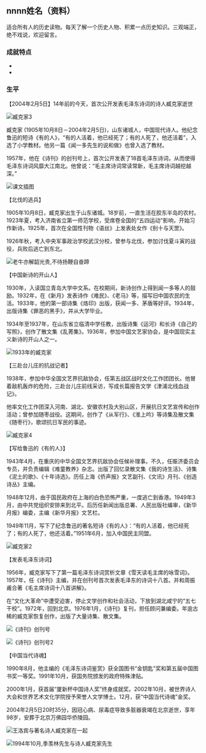 ## nnnn姓名（资料）

适合所有人的历史读物。每天了解一个历史人物、积累一点历史知识。三观端正，绝不戏说，欢迎留言。  

### 成就特点

- ​
- ​


### 生平

【2004年2月5日】14年前的今天，首次公开发表毛泽东诗词的诗人臧克家逝世

![臧克家3](臧克家3.jpg)

臧克家 (1905年10月8日－2004年2月5日)，山东诸城人，中国现代诗人。他纪念鲁迅的短诗《有的人》，“有的人活着，他已经死了；有的人死了，他还活着”，入选了小学教材。他另一篇《闻一多先生的说和做》也曾入选了教材。

1957年，他在《诗刊》的创刊号上，首次公开发表了18首毛泽东诗词，从而使得毛泽东诗词风靡大江南北。他曾说：“毛主席诗词常读常新，毛主席诗词越挖越深。”

![课文插图](课文插图.jpg)

【北伐的逃兵】

1905年10月8日，臧克家出生于山东诸城。18岁前，一直生活在胶东半岛的农村。1923年夏，考入济南省立第一师范学校，受席卷全国的“五四运动”影响，开始习作新诗。1925年，首次在全国性刊物《语丝》上发表处女作《别十与天罡》。

1926年秋，考入中央军事政治学校武汉分校，曾参与北伐，参加讨伐夏斗寅的战役，兵败后逃亡到东北。

![ 老牛亦解韶光贵,不待扬鞭自奋蹄]( 老牛亦解韶光贵,不待扬鞭自奋蹄.gif)

【中国新诗的开山人】

1930年，入读国立青岛大学中文系。在校期间，新诗创作上得到闻一多等人的鼓励。1932年，在《新月》发表诗作《难民》、《老马》等，描写旧中国农民的生活。1933年，他的第一部诗集《烙印》出版，获闻一多、茅盾等好评。1934年，出版诗集《罪恶的黑手》，并从大学毕业。

1934年至1937年，在山东省立临清中学任教，出版诗集《运河》和长诗《自己的写照》，创作了散文集《乱莠集》。1936年，参加中国文艺家协会，是中国现实主义新诗的开山人之一。

![1933年的臧克家](1933年的臧克家.jpg)

【三赴台儿庄的抗战记者】

1938年，参加中华全国文艺界抗敌协会，任第五战区战时文化工作团团长。他冒着敌机轰炸的危险，三赴台儿庄前线采访，写成长篇报告文学《津浦北线血战记》。

他率文化工作团深入河南、湖北、安徽农村及大别山区，开展抗日文艺宣传和创作活动；曾参加随枣战役。这期间，创作了《从军行》、《淮上吟》等诗集及散文集《随枣行》，歌颂抗日军民的事迹。

![臧克家4](臧克家4.jpg)

【写给鲁迅的《有的人》】

1943年4月，在重庆的中华全国文艺界抗敌协会任候补理事。不久，任赈济委员会专员，并负责编辑《难童教养》杂志。出版了回忆录散文集《我的诗生活》、诗集《泥土的歌》、《十年诗选》。历任上海《侨声报》文艺副刊、《文讯》月刊、《创造诗丛》主编。

1948年12月，由于国民政府在上海的白色恐怖严重，一度逃亡到香港。1949年3月，由中共党组织安排来到北平。后历任新闻出版总署、人民出版社编审，《新华月报》编委，主编《新华月报》文艺栏。

1949年11月，写下了纪念鲁迅的著名短诗《有的人》：“有的人活着，他已经死了；有的人死了，他还活着。”1951年6月，加入中国民主同盟。

![臧克家2](臧克家2.jpg)

【发表毛泽东诗词】

1956年，臧克家写下了第一篇毛泽东诗词赏析文章《雪天读毛主席的咏雪词》。1957年，任《诗刊》主编，并在创刊号首次发表毛泽东的诗词十八首。并和周振甫合著《毛主席诗词十八首讲解》。

在“文化大革命”中遭受迫害，停止文学创作和社会活动，下放到湖北咸宁的“五七干校”。1972年，回到北京。1976年1月，《诗刊》复刊，担任顾问兼编委。年逾古稀的臧克家恢复创作，出版了大量诗集、散文集。

![《诗刊》创刊号](《诗刊》创刊号.jpg)

![《诗刊》创刊号2](《诗刊》创刊号2.jpg)

【中国当代诗魂】

1990年8月，他主编的《毛泽东诗词鉴赏》获全国图书“金钥匙”奖和第五届中国图书奖一等奖。1991年10月，获国务院颁发的政府特殊津贴。

2000年1月，获首届“厦新杯中国诗人奖”终身成就奖。2002年10月，被世界诗人大会和世界艺术文化学院授予荣誉人文学博士。12月，获“中国当代诗魂”金奖。

2004年2月5日20时35分，因冠心病、尿毒症导致多脏器衰竭在北京逝世，享年98岁，安葬于北京万佛园华侨陵园。

![王洛宾与著名诗人臧克家在一起](王洛宾与著名诗人臧克家在一起.jpg)

![1994年10月,季羡林先生与诗人臧克家先生](1994年10月,季羡林先生与诗人臧克家先生.jpg)





